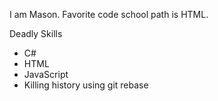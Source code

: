 I am Mason.
Favorite code school path is HTML.

Deadly Skills

* C#
* HTML
* JavaScript
* Killing history using git rebase